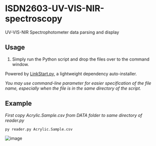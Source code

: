 # ISDN2603-UV-VIS-NIR-spectroscopy
UV-VIS-NIR Spectrophotometer data parsing and display

## Usage

1. Simply run the Python script and drop the files over to the command window.

Powered by [LinkStart.py](https://github.com/evnchn/linkstart.py), a lightweight dependency auto-installer. 

_You may use command-line parameter for easier specification of the file name, especially when the file is in the same directory of the script._

## Example

_First copy Acrylic.Sample.csv from DATA folder to same directory of reader.py_

`py reader.py Acrylic.Sample.csv`

![image](https://github.com/evnchn/ISDN2603-UV-VIS-NIR-spectroscopy/assets/37951241/e705abeb-4685-46f5-bc9d-1e39b207eb77)

